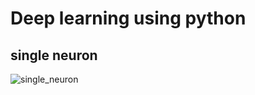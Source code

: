 # Deep learning using python
## single neuron
![single_neuron](https://github.com/user-attachments/assets/d3696d3f-8e0a-48ba-9478-a28e368369c1)
